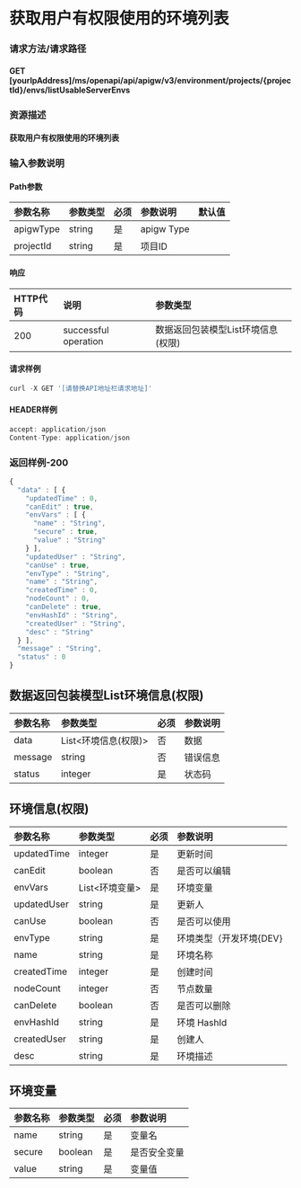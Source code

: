 # 获取用户有权限使用的环境列表

### 请求方法/请求路径

#### GET  [yourIpAddress]/ms/openapi/api/apigw/v3/environment/projects/{projectId}/envs/listUsableServerEnvs

### 资源描述

#### 获取用户有权限使用的环境列表

### 输入参数说明

#### Path参数

| 参数名称 | 参数类型 | 必须 | 参数说明 | 默认值 |
| :--- | :--- | :--- | :--- | :--- |
| apigwType | string | 是 | apigw Type |  |
| projectId | string | 是 | 项目ID |  |

#### 响应

| HTTP代码 | 说明 | 参数类型 |
| :--- | :--- | :--- |
| 200 | successful operation | 数据返回包装模型List环境信息\(权限\) |

#### 请求样例

```javascript
curl -X GET '[请替换API地址栏请求地址]'
```

#### HEADER样例

```javascript
accept: application/json
Content-Type: application/json
```

### 返回样例-200

```javascript
{
  "data" : [ {
    "updatedTime" : 0,
    "canEdit" : true,
    "envVars" : [ {
      "name" : "String",
      "secure" : true,
      "value" : "String"
    } ],
    "updatedUser" : "String",
    "canUse" : true,
    "envType" : "String",
    "name" : "String",
    "createdTime" : 0,
    "nodeCount" : 0,
    "canDelete" : true,
    "envHashId" : "String",
    "createdUser" : "String",
    "desc" : "String"
  } ],
  "message" : "String",
  "status" : 0
}
```

## 数据返回包装模型List环境信息\(权限\)

| 参数名称 | 参数类型 | 必须 | 参数说明 |
| :--- | :--- | :--- | :--- |
| data | List&lt;环境信息\(权限\)&gt; | 否 | 数据 |
| message | string | 否 | 错误信息 |
| status | integer | 是 | 状态码 |

## 环境信息\(权限\)

| 参数名称 | 参数类型 | 必须 | 参数说明 |
| :--- | :--- | :--- | :--- |
| updatedTime | integer | 是 | 更新时间 |
| canEdit | boolean | 否 | 是否可以编辑 |
| envVars | List&lt;环境变量&gt; | 是 | 环境变量 |
| updatedUser | string | 是 | 更新人 |
| canUse | boolean | 否 | 是否可以使用 |
| envType | string | 是 | 环境类型（开发环境{DEV} |
| name | string | 是 | 环境名称 |
| createdTime | integer | 是 | 创建时间 |
| nodeCount | integer | 否 | 节点数量 |
| canDelete | boolean | 否 | 是否可以删除 |
| envHashId | string | 是 | 环境 HashId |
| createdUser | string | 是 | 创建人 |
| desc | string | 是 | 环境描述 |

## 环境变量

| 参数名称 | 参数类型 | 必须 | 参数说明 |
| :--- | :--- | :--- | :--- |
| name | string | 是 | 变量名 |
| secure | boolean | 是 | 是否安全变量 |
| value | string | 是 | 变量值 |

